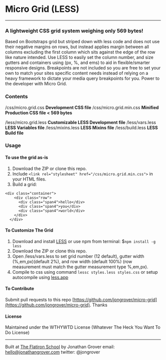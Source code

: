 # Micro Grid (LESS)

---

### A lightweight CSS grid system weighing only 569 bytes!

Based on Bootstraps grid but striped down with less code and does not use their negative margins on rows, but instead applies margin between all columns excluding the first column which sits against the edge of the row like nature intended.  Use LESS to easily set the column number, and size gutters and containers using (px, %, and ems) to aid in flexible/smarter responsive designs. Breakpoints are not included so you are free to set your own to match your sites specific content needs instead of relying on a heavy framework to dictate your media query breakpoints for you. Power to the developer with Micro Grid.

### Contents

/css/micro.grid.css <strong>Development CSS file</strong>
/css/micro.grid.min.css <strong>Minified Production CSS file < 569 bytes</strong>

/less/micro.grid.less <strong>Customizable LESS Development  file</strong>
/less/vars.less <strong>LESS Variables  file</strong>
/less/mixins.less <strong>LESS Mixins file</strong>
/less/build.less <strong>LESS Build file</strong>

### Usage

#### To use the grid as-is

1. Download the ZIP or clone this repo.
2. Include ```<link rel="stylesheet" href="/css/micro.grid.min.css">``` in your HTML files.
3. Build a grid:

```
<div class="container">
    <div class="row">
      <div class="span4">hello</div>
      <div class="span4">you</div>
      <div class="span4">world</div>
    </div>
  </div>
```

#### To Customize The Grid

1. Download and install [LESS](http://lesscss.org/) or use npm from terminal: $```npm install -g less```
2. Download the ZIP or clone this repo.
3. Open /less/vars.less to set grid number (12 default), gutter width (%,em,px)(default 2%), and row width (default 100%) (row measurement must match the gutter measurement type %,em,px).
4. Compile to css using command ```lessc styles.less styles.css``` or setup autocompile using [less.app](http://incident57.com/less/)

#### To Contribute

Submit pull requests to this repo [https://github.com/jongrover/micro-grid](https://github.com/jongrover/micro-grid). Thanks

#### License

Maintained under the WTHYWTD License (Whatever The Heck You Want To Do License)

---

Built at [The Flatiron School](http://flatironschool.com/)
by Jonathan Grover
email: hello@jonathangrover.com
twitter: @jongrover